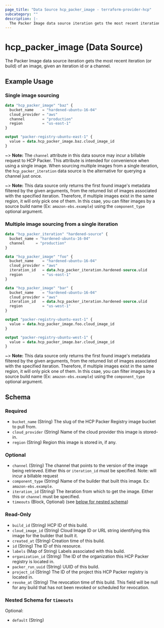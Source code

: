 ```yaml
---
page_title: "Data Source hcp_packer_image - terraform-provider-hcp"
subcategory: ""
description: |-
  The Packer Image data source iteration gets the most recent iteration (or build) of an image, given an iteration id or a channel.
---
```


# hcp_packer_image (Data Source)

The Packer Image data source iteration gets the most recent iteration (or build) of an image, given an iteration id or a channel.

## Example Usage

### Single image sourcing

```terraform
data "hcp_packer_image" "baz" {
  bucket_name    = "hardened-ubuntu-16-04"
  cloud_provider = "aws"
  channel        = "production"
  region         = "us-east-1"
}

output "packer-registry-ubuntu-east-1" {
  value = data.hcp_packer_image.baz.cloud_image_id
}
```

~> **Note:** The `channel` attribute in this data source may incur a billable request to HCP Packer. This attribute is intended for convenience when using a single image. When sourcing multiple images from a single iteration, the `hcp_packer_iteration` data source is the alternative for querying a channel just once.

~> **Note:** This data source only returns the first found image's metadata filtered by the given arguments, from the returned list of images associated with the specified iteration. Therefore, if multiple images exist in the same region, it will only pick one of them. In this csae, you can filter images by a source build name (Ex: `amazon-ebs.example`) using the `component_type` optional argument.

### Multiple image sourcing from a single iteration

```terraform
data "hcp_packer_iteration" "hardened-source" {
  bucket_name = "hardened-ubuntu-16-04"
  channel     = "production"
}

data "hcp_packer_image" "foo" {
  bucket_name    = "hardened-ubuntu-16-04"
  cloud_provider = "aws"
  iteration_id   = data.hcp_packer_iteration.hardened-source.ulid
  region         = "us-east-1"
}

data "hcp_packer_image" "bar" {
  bucket_name    = "hardened-ubuntu-16-04"
  cloud_provider = "aws"
  iteration_id   = data.hcp_packer_iteration.hardened-source.ulid
  region         = "us-west-1"
}

output "packer-registry-ubuntu-east-1" {
  value = data.hcp_packer_image.foo.cloud_image_id
}

output "packer-registry-ubuntu-west-1" {
  value = data.hcp_packer_image.bar.cloud_image_id
}
```

~> **Note:** This data source only returns the first found image's metadata filtered by the given arguments, from the returned list of images associated with the specified iteration. Therefore, if multiple images exist in the same region, it will only pick one of them. In this csae, you can filter images by a source build name (Ex: `amazon-ebs.example`) using the `component_type` optional argument.

<!-- schema generated by tfplugindocs -->
## Schema

### Required

- `bucket_name` (String) The slug of the HCP Packer Registry image bucket to pull from.
- `cloud_provider` (String) Name of the cloud provider this image is stored-in.
- `region` (String) Region this image is stored in, if any.

### Optional

- `channel` (String) The channel that points to the version of the image being retrieved. Either this or `iteration_id` must be specified. Note: will incur a billable request
- `component_type` (String) Name of the builder that built this image. Ex: `amazon-ebs.example`.
- `iteration_id` (String) The iteration from which to get the image. Either this or `channel` must be specified.
- `timeouts` (Block, Optional) (see [below for nested schema](#nestedblock--timeouts))

### Read-Only

- `build_id` (String) HCP ID of this build.
- `cloud_image_id` (String) Cloud Image ID or URL string identifying this image for the builder that built it.
- `created_at` (String) Creation time of this build.
- `id` (String) The ID of this resource.
- `labels` (Map of String) Labels associated with this build.
- `organization_id` (String) The ID of the organization this HCP Packer registry is located in.
- `packer_run_uuid` (String) UUID of this build.
- `project_id` (String) The ID of the project this HCP Packer registry is located in.
- `revoke_at` (String) The revocation time of this build. This field will be null for any build that has not been revoked or scheduled for revocation.

<a id="nestedblock--timeouts"></a>
### Nested Schema for `timeouts`

Optional:

- `default` (String)

